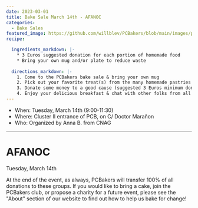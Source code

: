```yaml
---
date: 2023-03-01
title: Bake Sale March 14th - AFANOC
categories:
  - Bake Sales
featured_image: https://github.com/willblev/PCBakers/blob/main/images/post_images/AFANOC.png?raw=true
recipe:

  ingredients_markdown: |-
    * 3 Euros suggested donation for each portion of homemade food
    * Bring your own mug and/or plate to reduce waste
  
  directions_markdown: |-
    1. Come to the PCBakers bake sale & bring your own mug
    2. Pick out your favorite treat(s) from the many homemade pastries that are available
    3. Donate some money to a good cause (suggested 3 Euros minimum donation per portion)
    4. Enjoy your delicious breakfast & chat with other folks from all around the PCB
---
```

- When:  Tuesday, March 14th (9:00-11:30)
- Where: Cluster II entrance of PCB, on C/ Doctor Marañon
- Who: Organized by Anna B. from CNAG

---

# AFANOC

Tuesday, March 14th 

At the end of the event, as always, PCBakers will transfer 100% of all donations to these groups. If you would like to bring a cake, join the PCBakers club, or propose a charity for a future event, please see the "About" section of our website to find out how to help us bake for change!

